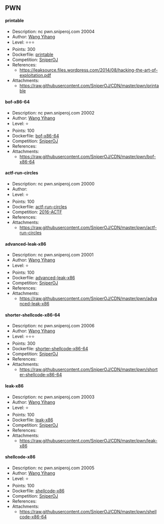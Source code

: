 ## PWN

#### printable  
* Description: nc pwn.sniperoj.com 20004  
* Author: [Wang Yihang](https://github.com/wangyihang)  
* Level: :star::star::star:  
* Points: 300  
* Dockerfile: [printable](https://github.com/SniperOJ/Challenge-Dockerfiles/tree/master/pwn/printable)  
* Competition: [SniperOJ](https://github.com/SniperOJ)  
* References:  
  * https://leaksource.files.wordpress.com/2014/08/hacking-the-art-of-exploitation.pdf  
* Attachments:  
  * https://raw.githubusercontent.com/SniperOJ/CDN/master/pwn/printable  

#### bof-x86-64  
* Description: nc pwn.sniperoj.com 20002  
* Author: [Wang Yihang](https://github.com/wangyihang)  
* Level: :star:  
* Points: 100  
* Dockerfile: [bof-x86-64](https://github.com/SniperOJ/Challenge-Dockerfiles/tree/master/pwn/bof-x86-64)  
* Competition: [SniperOJ](https://github.com/SniperOJ)  
* References:  
* Attachments:  
  * https://raw.githubusercontent.com/SniperOJ/CDN/master/pwn/bof-x86-64  

#### actf-run-circles  
* Description: nc pwn.sniperoj.com 20000  
* Author: []()  
* Level: :star:  
* Points: 100  
* Dockerfile: [actf-run-circles](https://github.com/SniperOJ/Challenge-Dockerfiles/tree/master/pwn/actf-run-circles)  
* Competition: [2016-ACTF]()  
* References:  
* Attachments:  
  * https://raw.githubusercontent.com/SniperOJ/CDN/master/pwn/actf-run-circles  

#### advanced-leak-x86  
* Description: nc pwn.sniperoj.com 20001  
* Author: [Wang Yihang](https://github.com/wangyihang)  
* Level: :star:  
* Points: 100  
* Dockerfile: [advanced-leak-x86](https://github.com/SniperOJ/Challenge-Dockerfiles/tree/master/pwn/advanced-leak-x86)  
* Competition: [SniperOJ](https://github.com/SniperOJ)  
* References:  
* Attachments:  
  * https://raw.githubusercontent.com/SniperOJ/CDN/master/pwn/advanced-leak-x86  

#### shorter-shellcode-x86-64  
* Description: nc pwn.sniperoj.com 20006  
* Author: [Wang Yihang](https://github.com/wangyihang)  
* Level: :star::star::star:  
* Points: 300  
* Dockerfile: [shorter-shellcode-x86-64](https://github.com/SniperOJ/Challenge-Dockerfiles/tree/master/pwn/shorter-shellcode-x86-64)  
* Competition: [SniperOJ](https://github.com/SniperOJ)  
* References:  
* Attachments:  
  * https://raw.githubusercontent.com/SniperOJ/CDN/master/pwn/shorter-shellcode-x86-64  

#### leak-x86  
* Description: nc pwn.sniperoj.com 20003  
* Author: [Wang Yihang](https://github.com/wangyihang)  
* Level: :star:  
* Points: 100  
* Dockerfile: [leak-x86](https://github.com/SniperOJ/Challenge-Dockerfiles/tree/master/pwn/leak-x86)  
* Competition: [SniperOJ](https://github.com/SniperOJ)  
* References:  
* Attachments:  
  * https://raw.githubusercontent.com/SniperOJ/CDN/master/pwn/leak-x86  

#### shellcode-x86  
* Description: nc pwn.sniperoj.com 20005  
* Author: [Wang Yihang](https://github.com/wangyihang)  
* Level: :star:  
* Points: 100  
* Dockerfile: [shellcode-x86](https://github.com/SniperOJ/Challenge-Dockerfiles/tree/master/pwn/shellcode-x86)  
* Competition: [SniperOJ](https://github.com/SniperOJ)  
* References:  
* Attachments:  
  * https://raw.githubusercontent.com/SniperOJ/CDN/master/pwn/shellcode-x86-64  

